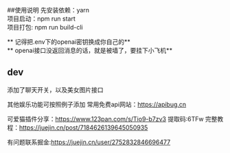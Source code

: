 ##使用说明
先安装依赖：yarn  
项目启动：npm run start  
项目打包: npm run build-cli 

** 记得把.env下的openai密钥换成你自己的**  
** openai接口没返回消息的话，就是被墙了，要挂下小飞机**  

## dev
添加了聊天开关，以及美女图片接口

其他娱乐功能可按照例子添加
常用免费api网站：https://apibug.cn

可爱猫插件分享：https://www.123pan.com/s/Tio9-b7zv3 提取码:6TFw
完整教程：https://juejin.cn/post/7184626139645050935
   
有问题联系掘金:https://juejin.cn/user/2752832846696477  